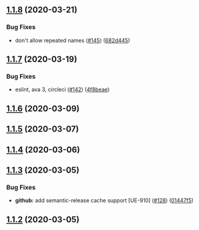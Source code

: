 ## [1.1.8](https://github.com/pagerinc/minion-army/compare/v1.1.7...v1.1.8) (2020-03-21)


### Bug Fixes

* don't allow repeated names ([#145](https://github.com/pagerinc/minion-army/issues/145)) ([682d445](https://github.com/pagerinc/minion-army/commit/682d4451475e8353baf6c8074a9341a6bcd7b065))

## [1.1.7](https://github.com/pagerinc/minion-army/compare/v1.1.6...v1.1.7) (2020-03-19)


### Bug Fixes

* eslint, ava 3, circleci ([#142](https://github.com/pagerinc/minion-army/issues/142)) ([4f8beae](https://github.com/pagerinc/minion-army/commit/4f8beae0de15082a93aa734fee7447d7289d6111))

## [1.1.6](https://github.com/pagerinc/minion-army/compare/v1.1.5...v1.1.6) (2020-03-09)

## [1.1.5](https://github.com/pagerinc/minion-army/compare/v1.1.4...v1.1.5) (2020-03-07)

## [1.1.4](https://github.com/pagerinc/minion-army/compare/v1.1.3...v1.1.4) (2020-03-06)

## [1.1.3](https://github.com/pagerinc/minion-army/compare/v1.1.2...v1.1.3) (2020-03-05)


### Bug Fixes

* **github:** add semantic-release cache support [UE-910] ([#128](https://github.com/pagerinc/minion-army/issues/128)) ([01447f5](https://github.com/pagerinc/minion-army/commit/01447f5568a20a8808283b7c70bd7813db86a8e9))

## [1.1.2](https://github.com/pagerinc/minion-army/compare/v1.1.1...v1.1.2) (2020-03-05)
